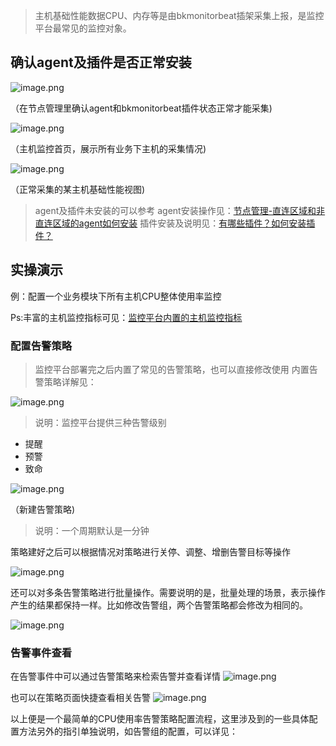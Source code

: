>主机基础性能数据CPU、内存等是由bkmonitorbeat插架采集上报，是监控平台最常见的监控对象。

## 确认agent及插件是否正常安装
![image.png](https://smartpublic-10032816.file.myqcloud.com/custom/20230605170705/20044/20230605170705/--07583637b139eefcbf3e8393e93ab0a4.png)

（在节点管理里确认agent和bkmonitorbeat插件状态正常才能采集)

![image.png](https://smartpublic-10032816.file.myqcloud.com/custom/20230605170731/20044/20230605170731/--99bf5f399e8e014b2de5e8775dbac754.png)

（主机监控首页，展示所有业务下主机的采集情况)

![image.png](https://smartpublic-10032816.file.myqcloud.com/custom/20230605170739/20044/20230605170739/--5243dcd11fdad6123305386cc2e55424.png)

（正常采集的某主机基础性能视图)

>agent及插件未安装的可以参考
agent安装操作见：[节点管理-直连区域和非直连区域的agent如何安装](https://bk.tencent.com/s-mart/community/question/10079)
插件安装及说明见：[有哪些插件？如何安装插件？](https://bk.tencent.com/s-mart/community/question/11241)

## 实操演示

例：配置一个业务模块下所有主机CPU整体使用率监控

Ps:丰富的主机监控指标可见：[监控平台内置的主机监控指标](https://bk.tencent.com/s-mart/community/question/11441)

### 配置告警策略
>监控平台部署完之后内置了常见的告警策略，也可以直接修改使用
内置告警策略详解见：

![image.png](https://smartpublic-10032816.file.myqcloud.com/custom/20230605170953/20044/20230605170953/--e9b995e08a365979f8f82000fc8ddc08.png)
>说明：监控平台提供三种告警级别

- 提醒
- 预警
- 致命

![image.png](https://smartpublic-10032816.file.myqcloud.com/custom/20230605171041/20044/20230605171041/--4a72245e1670ec1e6767a868783ec5ac.png)

（新建告警策略)

>说明：一个周期默认是一分钟

策略建好之后可以根据情况对策略进行关停、调整、增删告警目标等操作

![image.png](https://smartpublic-10032816.file.myqcloud.com/custom/20230605171058/20044/20230605171058/--fd1f5737d30e751345c27ab0aee8c687.png)



还可以对多条告警策略进行批量操作。需要说明的是，批量处理的场景，表示操作产生的结果都保持一样。比如修改告警组，两个告警策略都会修改为相同的。

![image.png](https://smartpublic-10032816.file.myqcloud.com/custom/20230605171113/20044/20230605171113/--933eba700641e1c4349d0d3523395357.png)

### 告警事件查看

在告警事件中可以通过告警策略来检索告警并查看详情
![image.png](https://smartpublic-10032816.file.myqcloud.com/custom/20230605171136/20044/20230605171136/--921aa0e51710ad69e6e4779116c32355.png)

也可以在策略页面快捷查看相关告警
![image.png](https://smartpublic-10032816.file.myqcloud.com/custom/20230605171150/20044/20230605171150/--d5f5fb468668e974974fe222e962e818.png)

以上便是一个最简单的CPU使用率告警策略配置流程，这里涉及到的一些具体配置方法另外的指引单独说明，如告警组的配置，可以详见：  